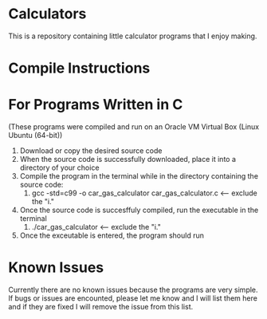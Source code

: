 # Calculators
This is a repository containing little calculator programs that I enjoy making.

# Compile Instructions

# For Programs Written in C
(These programs were compiled and run on an Oracle VM Virtual Box (Linux Ubuntu (64-bit))
1. Download or copy the desired source code
2. When the source code is successfully downloaded, place it into a directory of your choice
3. Compile the program in the terminal while in the directory containing the source code:
   1. gcc -std=c99 -o car_gas_calculator car_gas_calculator.c <-- exclude the "i." 
4. Once the source code is succesffuly compiled, run the executable in the terminal
   1. ./car_gas_calculator <-- exclude the "i." 
5. Once the exceutable is entered, the program should run

# Known Issues
Currently there are no known issues because the programs are very simple. If bugs or issues are encounted, please let me know and I will list them here and if they are fixed I will remove the issue from this list.
